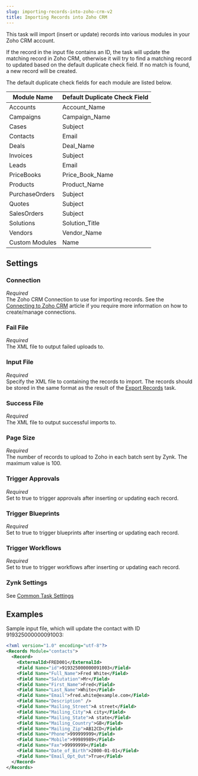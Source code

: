 ```yaml
---
slug: importing-records-into-zoho-crm-v2
title: Importing Records into Zoho CRM
---
```

This task will import (insert or update) records into various modules in your Zoho CRM account. 

If the record in the input file contains an ID, the task will update the matching record in Zoho CRM, otherwise it will try to find a matching record to updated based on the default duplicate check field. If no match is found, a new record will be created.

The default duplicate check fields for each module are listed below.

| Module Name | Default Duplicate Check Field |
| --- | --- |
| Accounts | Account_Name |
| Campaigns | Campaign_Name |
| Cases | Subject |
| Contacts | Email |
| Deals | Deal_Name |
| Invoices | Subject |
| Leads | Email |
| PriceBooks | Price_Book_Name |
| Products | Product_Name |
| PurchaseOrders | Subject |
| Quotes | Subject |
| SalesOrders | Subject |
| Solutions | Solution_Title |
| Vendors | Vendor_Name |
| Custom Modules | Name |

## Settings
### Connection
_Required_  
The Zoho CRM Connection to use for importing records.  See the [Connecting to Zoho CRM](connecting-to-zoho-crm-v2) article if you require more information on how to create/manage connections.

### Fail File
_Required_  
The XML file to output failed uploads to.

### Input File
_Required_  
Specify the XML file to containing the records to import. The records should be stored in the same format as the result of the [Export Records](exporting-records-from-zoho-crm-v2) task.

### Success File
_Required_  
The XML file to output successful imports to.

### Page Size
_Required_  
The number of records to upload to Zoho in each batch sent by Zynk. The maximum value is 100.

### Trigger Approvals
_Required_  
Set to true to trigger approvals after inserting or updating each record.

### Trigger Blueprints
_Required_  
Set to true to trigger blueprints after inserting or updating each record.

### Trigger Workflows
_Required_  
Set to true to trigger workflows after inserting or updating each record.

### Zynk Settings
See [Common Task Settings](common-task-settings)

## Examples
Sample input file, which will update the contact with ID 919325000000091003:

```xml
<?xml version="1.0" encoding="utf-8"?>
<Records Module="contacts">
  <Record>
    <ExternalId>FRED001</ExternalId>
    <Field Name="id">919325000000091003</Field>
	<Field Name="Full_Name">Fred White</Field>
    <Field Name="Salutation">Mr</Field>
    <Field Name="First_Name">Fred</Field>
	<Field Name="Last_Name">White</Field>
    <Field Name="Email">fred.white@example.com</Field>
    <Field Name="Description" />
    <Field Name="Mailing_Street">A street</Field>
    <Field Name="Mailing_City">A city</Field>
    <Field Name="Mailing_State">A state</Field>
    <Field Name="Mailing_Country">GB</Field>
    <Field Name="Mailing_Zip">AB12CD</Field>
    <Field Name="Phone">999999999</Field>
    <Field Name="Mobile">99989989</Field>
    <Field Name="Fax">99999999</Field>
    <Field Name="Date_of_Birth">2000-01-01</Field>
    <Field Name="Email_Opt_Out">True</Field>
  </Record>
</Records>
```
